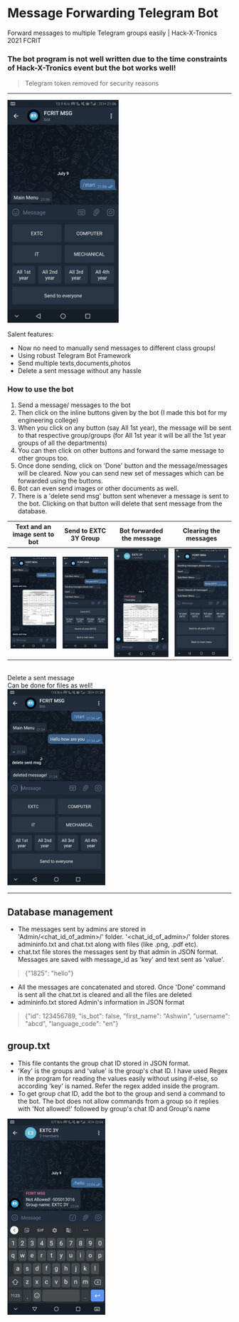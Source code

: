 # Message Forwarding Telegram Bot
Forward messages to multiple Telegram groups easily | Hack-X-Tronics 2021 FCRIT

### The bot program is not well written due to the time constraints of Hack-X-Tronics event but the bot works well!
> Telegram token removed for security reasons
---
<img src="https://github.com/ashvnv/Message-Forwarding-Telegram-Bot/blob/main/pics/sending%20msg%20pics/photo_2021-07-09_21-22-53.jpg?raw=true" width=250>

Salent features:
- Now no need to manually send messages to different class groups!
- Using robust Telegram Bot Framework
- Send multiple texts,documents,photos
- Delete a sent message without any hassle

### How to use the bot
1. Send a message/ messages to the bot
2. Then click on the inline buttons given by the bot (I made this bot for my engineering college)
3. When you click on any button (say All 1st year), the message will be sent to that respective group/groups (for All 1st year it will be all the 1st year groups of all the departments)
4. You can then click on other buttons and forward the same message to other groups too.
5. Once done sending, click on 'Done' button and the message/messages will be cleared. Now you can send new set of messages which can be forwarded using the buttons.
6. Bot can even send images or other documents as well.
7. There is a 'delete send msg' button sent whenever a message is sent to the bot. Clicking on that button will delete that sent message from the database.


Text and an image sent to bot  |  Send to EXTC 3Y Group    | Bot forwarded the message | Clearing the messages
:-------------------------:|:-------------------------:|:-------------------------:|:-------------------------:
<img src="https://github.com/ashvnv/Message-Forwarding-Telegram-Bot/blob/main/pics/sending%20msg%20pics/photo_2021-07-09_21-22-56.jpg?raw=true" width=220> | <img src="https://github.com/ashvnv/Message-Forwarding-Telegram-Bot/blob/main/pics/sending%20msg%20pics/photo_2021-07-09_21-23-00.jpg?raw=true" width=220> | <img src="https://github.com/ashvnv/Message-Forwarding-Telegram-Bot/blob/main/pics/sending%20msg%20pics/photo_2021-07-09_21-23-02.jpg?raw=true" width=220> | <img src="https://github.com/ashvnv/Message-Forwarding-Telegram-Bot/blob/main/pics/sending%20msg%20pics/photo_2021-07-09_21-23-04.jpg?raw=true" width=220>
</br>
Delete a sent message</br>Can be done for files as well!</br>
<img src="https://github.com/ashvnv/Message-Forwarding-Telegram-Bot/blob/main/pics/sending%20msg%20pics/photo_2021-07-09_21-35-12.jpg?raw=true" width=220>

---

## Database management
- The messages sent by admins are stored in 'Admin/<chat_id_of_admin>/' folder. '<chat_id_of_admin>/' folder stores admininfo.txt and chat.txt along with files (like .png, .pdf etc).
- chat.txt file stores the messages sent by that admin in JSON format. Messages are saved with message_id as 'key' and text sent as 'value'.
> {"1825": "hello"}
- All the messages are concatenated and stored. Once 'Done' command is sent all the chat.txt is cleared and all the files are deleted
- admininfo.txt stored Admin's information in JSON format
> {"id": 123456789, "is_bot": false, "first_name": "Ashwin", "username": "abcd", "language_code": "en"}

## group.txt
- This file contants the group chat ID stored in JSON format.
- 'Key' is the groups and 'value' is the group's chat ID. I have used Regex in the program for reading the values easily without using if-else, so according 'key' is named. Refer the regex added inside the program.
- To get group chat ID, add the bot to the group and send a command to the bot. The bot does not allow commands from a group so it replies with 'Not allowed!' followed by group's chat ID and Group's name
<img src="https://github.com/ashvnv/Message-Forwarding-Telegram-Bot/blob/main/pics/sending%20msg%20pics/photo_2021-07-09_22-13-02.jpg?raw=true" width=220>
